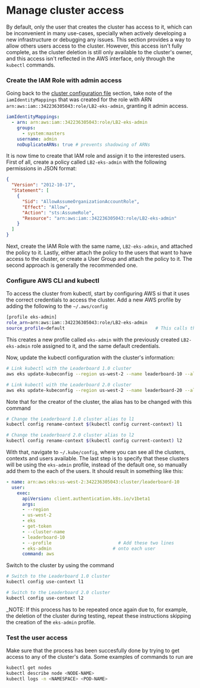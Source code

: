 # Manage cluster access

By default, only the user that creates the cluster has access to it, which can be inconvenient in many use-cases, specially when actively developing a new infrastructure or debugging any issues. This section provides a way to allow others users access to the cluster. However, this access isn't fully complete, as the cluster deletion is still only available to the cluster's owner, and this access isn't reflected in the AWS interface, only through the `kubectl` commands.

### Create the IAM Role with admin access

Going back to the [cluster configuration file](docs/3_2_cluster_configuration.md) section, take note of the `iamIdentityMappings` that was created for the role with ARN `arn:aws:iam::342236305043:role/LB2-eks-admin`, granting it admin access.
```yaml
iamIdentityMappings:
  - arn: arn:aws:iam::342236305043:role/LB2-eks-admin
    groups:
      - system:masters
    username: admin
    noDuplicateARNs: true # prevents shadowing of ARNs
```

It is now time to create that IAM role and assign it to the interested users. First of all, create a policy called `LB2-eks-admin` with the following permissions in JSON format:
```json
{
  "Version": "2012-10-17",
  "Statement": [
    {
      "Sid": "AllowAssumeOrganizationAccountRole",
      "Effect": "Allow",
      "Action": "sts:AssumeRole",
      "Resource": "arn:aws:iam::342236305043:role/LB2-eks-admin"
    }
  ]
}
```

Next, create the IAM Role with the same name, `LB2-eks-admin`, and attached the policy to it. Lastly, either attach the policy to the users that want to have access to the cluster, or create a User Group and attach the policy to it. The second approach is generally the recommended one.

### Configure AWS CLI and kubectl

To access the cluster from kubectl, start by configuring AWS si that it uses the correct credentials to access the cluster. Add a new AWS profile by adding the following to the `~/.aws/config`
```bash
[profile eks-admin]
role_arn=arn:aws:iam::342236305043:role/LB2-eks-admin
source_profile=default                                  # This calls the 'default' .aws/credentials 
```

This creates a new profile called `eks-admin` with the previously created `LB2-eks-admin` role assigned to it, and the same default credentials.

Now, update the kubectl configuration with the cluster's information:
```bash
# Link kubectl with the Leaderboard 1.0 cluster
aws eks update-kubeconfig --region us-west-2 --name leaderboard-10 --alias l1

# Link kubectl with the Leaderboard 2.0 cluster
aws eks update-kubeconfig --region us-west-2 --name leaderboard-20 --alias l2
```

Note that for the creator of the cluster, the alias has to be changed with this command
```bash
# Change the Leaderboard 1.0 cluster alias to l1
kubectl config rename-context $(kubectl config current-context) l1

# Change the Leaderboard 2.0 cluster alias to l2
kubectl config rename-context $(kubectl config current-context) l2
```

With that, navigate to `~/.kube/config`, where you can see all the clusters, contexts and users available. The last step is to specify that these clusters will be using the `eks-admin` profile, instead of the default one, so manually add them to the each of the users. It should result in something like this:
```yaml
- name: arn:aws:eks:us-west-2:342236305043:cluster/leaderboard-10
  user:
    exec:
      apiVersion: client.authentication.k8s.io/v1beta1
      args:
      - --region
      - us-west-2
      - eks
      - get-token
      - --cluster-name
      - leaderboard-10
      - --profile                         # Add these two lines
      - eks-admin                       # onto each user
      command: aws
```

Switch to the cluster by using the command
```bash
# Switch to the Leaderboard 1.0 cluster
kubectl config use-context l1

# Switch to the Leaderboard 2.0 cluster
kubectl config use-context l2
```

_NOTE: If this process has to be repeated once again due to, for example, the deletion of the cluster during testing, repeat these instructions skipping the creation of the `eks-admin` profile.

### Test the user access

Make sure that the process has been succesfully done by trying to get access to any of the cluster's data. Some examples of commands to run are

```bash
kubectl get nodes
kubectl describe node <NODE-NAME>
kubectl logs -n <NAMESPACE> <POD-NAME>
```
